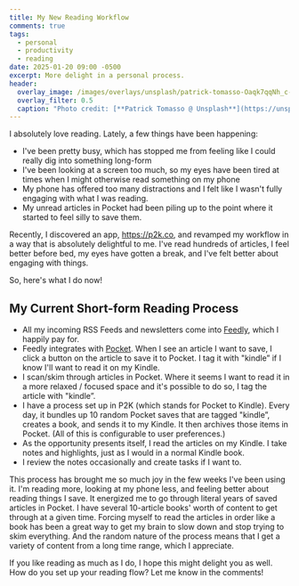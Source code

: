 ```yaml
---
title: My New Reading Workflow
comments: true
tags:
  - personal
  - productivity
  - reading
date: 2025-01-20 09:00 -0500
excerpt: More delight in a personal process.
header:
  overlay_image: /images/overlays/unsplash/patrick-tomasso-Oaqk7qqNh_c-unsplash.jpg
  overlay_filter: 0.5
  caption: "Photo credit: [**Patrick Tomasso @ Unsplash**](https://unsplash.com/@impatrickt?utm_content=creditCopyText&utm_medium=referral&utm_source=unsplash)"
---
```

I absolutely love reading. Lately, a few things have been happening:

* I've been pretty busy, which has stopped me from feeling like I could really dig into something long-form
* I've been looking at a screen too much, so my eyes have been tired at times when I might otherwise read something on my phone
* My phone has offered too many distractions and I felt like I wasn't fully engaging with what I was reading.
* My unread articles in Pocket had been piling up to the point where it started to feel silly to save them.

Recently, I discovered an app, <https://p2k.co>, and revamped my workflow in a way that is absolutely delightful to me. I've read hundreds of articles, I feel better before bed, my eyes have gotten a break, and I've felt better about engaging with things.

So, here's what I do now!

## My Current Short-form Reading Process

* All my incoming RSS Feeds and newsletters come into [Feedly](https://feedly.com), which I happily pay for.
* Feedly integrates with [Pocket](https://getpocket.com). When I see an article I want to save, I click a button on the article to save it to Pocket. I tag it with "kindle” if I know I'll want to read it on my Kindle.
* I scan/skim through articles in Pocket. Where it seems I want to read it in a more relaxed / focused space and it's possible to do so, I tag the article with "kindle”.
* I have a process set up in P2K (which stands for Pocket to Kindle). Every day, it bundles up 10 random Pocket saves that are tagged "kindle”, creates a book, and sends it to my Kindle. It then archives those items in Pocket. (All of this is configurable to user preferences.)
* As the opportunity presents itself, I read the articles on my Kindle. I take notes and highlights, just as I would in a normal Kindle book.
* I review the notes occasionally and create tasks if I want to.

This process has brought me so much joy in the few weeks I've been using it. I'm reading more, looking at my phone less, and feeling better about reading things I save. It energized me to go through literal years of saved articles in Pocket. I have several 10-article books' worth of content to get through at a given time. Forcing myself to read the articles in order like a book has been a great way to get my brain to slow down and stop trying to skim everything. And the random nature of the process means that I get a variety of content from a long time range, which I appreciate.

If you like reading as much as I do, I hope this might delight you as well. How do you set up your reading flow? Let me know in the comments!
